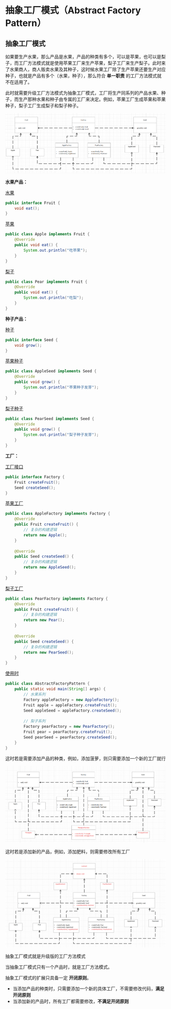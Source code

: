 # 抽象工厂模式（Abstract Factory Pattern）

## 抽象工厂模式

如果要生产水果，那么产品是水果，产品的种类有多个，可以是苹果，也可以是梨子，而工厂方法模式就是使用苹果工厂来生产苹果，梨子工厂来生产梨子。此时来了水果商人，商人贩卖水果及其种子，这时候水果工厂除了生产苹果还要生产对应种子，也就是产品有多个（水果，种子），那么符合 **单一职责** 的工厂方法模式就不在适用了。

此时就需要升级工厂方法模式为抽象工厂模式，工厂将生产同系列的产品水果、种子，而生产那种水果和种子由专属的工厂来决定。例如，苹果工厂生成苹果和苹果种子，梨子工厂生成梨子和梨子种子。

![abstractFactory](images/abstractFactoryPatternUml1.png)

**水果产品：**

[水果](design-patterns/creational-pattern/src/main/java/org/lzn/Fruit.java)

```java
public interface Fruit {
    void eat();
}
```

[苹果](design-patterns/creational-pattern/src/main/java/org/lzn/Apple.java)

```java
public class Apple implements Fruit {
    @Override
    public void eat() {
        System.out.println("吃苹果");
    }
}
```

[梨子](design-patterns/creational-pattern/src/main/java/org/lzn/Pear.java)

```java
public class Pear implements Fruit {
    @Override
    public void eat() {
        System.out.println("吃梨");
    }
}
```

**种子产品：**

[种子](design-patterns/creational-pattern/src/main/java/org/lzn/abstractfactory/Seed.java)

```java
public interface Seed {
    void grow();
}
```

[苹果种子](design-patterns/creational-pattern/src/main/java/org/lzn/abstractfactory/AppleSeed.java)

```java
public class AppleSeed implements Seed {
    @Override
    public void grow() {
        System.out.println("苹果种子发芽");
    }
}
```

[梨子种子](design-patterns/creational-pattern/src/main/java/org/lzn/abstractfactory/PearSeed.java)

```java
public class PearSeed implements Seed {
    @Override
    public void grow() {
        System.out.println("梨子种子发芽");
    }
}
```

**工厂：**

[工厂接口](design-patterns/creational-pattern/src/main/java/org/lzn/abstractfactory/Factory.java)

```java
public interface Factory {
    Fruit createFruit();
    Seed createSeed();
}
```

[苹果工厂](design-patterns/creational-pattern/src/main/java/org/lzn/abstractfactory/AppleFactory.java)

```java
public class AppleFactory implements Factory {
    @Override
    public Fruit createFruit() {
        // 复杂的构建逻辑
        return new Apple();
    }

    @Override
    public Seed createSeed() {
        // 复杂的构建逻辑
        return new AppleSeed();
    }
}
```

[梨子工厂](design-patterns/creational-pattern/src/main/java/org/lzn/abstractfactory/PearFactory.java)

```java
public class PearFactory implements Factory {
    @Override
    public Fruit createFruit() {
        // 复杂的构建逻辑
        return new Pear();
    }

    @Override
    public Seed createSeed() {
        // 复杂的构建逻辑
        return new PearSeed();
    }
}
```

[使用时](design-patterns/creational-pattern/src/main/java/org/lzn/abstractfactory/AbstractFactoryPattern.java)

```java
public class AbstractFactoryPattern {
    public static void main(String[] args) {
        // 水果系列
        Factory appleFactory = new AppleFactory();
        Fruit apple = appleFactory.createFruit();
        Seed appleSeed = appleFactory.createSeed();

        // 梨子系列
        Factory pearFactory = new PearFactory();
        Fruit pear = pearFactory.createFruit();
        Seed pearSeed = pearFactory.createSeed();
    }
}
```

这时若是需要添加产品的种类，例如，添加菠萝，则只需要添加一个新的工厂就行

![abstractFactory](images/abstractFactoryPatternUml2.png)

这时若是添加新的产品，例如，添加肥料，则需要修改所有工厂

![abstractFactory](images/abstractFactoryPatternUml3.png)

抽象工厂模式就是升级版的工厂方法模式

当抽象工厂模式只有一个产品时，就是工厂方法模式。

抽象工厂模式的扩展只具备一定 **开闭原则**。

* 当添加产品的种类时，只需要添加一个新的具体工厂，不需要修改代码，**满足开闭原则**
* 当添加新的产品时，所有工厂都需要修改，**不满足开闭原则**

